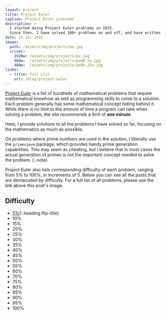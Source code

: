 ```yaml
---
layout: project
title: Project Euler
caption: Project Euler problems
description: >
  I started doing Project Euler problems in 2015.
  Since then, I have solved 100+ problems on and off, and have written up solutions to all of them.
date: 15 Jul 2015
image:
  path: /assets/img/projects/pe.jpg
  srcset:
    1920w: /assets/img/projects/pe.jpg
    960w:  /assets/img/projects/pe@0,5x.jpg
    480w:  /assets/img/projects/pe@0,25x.jpg
links:
  - title: Full List
    url: /blog/project-euler
---
```


[Project Euler](https://projecteuler.net) is a list of hundreds of mathematical problems that require
mathematical knowhow as well as programming skills to come to a solution. Each problem generally has
some mathematical concept hiding behind it. While there is no limit to the amount of time a program can 
take when solving a problem, the site recommends a limit of **one minute**.

Here, I provide solutions to all the problems I have solved so far, focusing on the mathematics
as much as possible. 

On problems where prime numbers are used in the solution, I liberally use the `primesieve` package,
which provides handy prime generation capabilities. This may seem as cheating, but I believe that in 
most cases the actual generation of primes is not the important concept needed to solve the problem.
{:.note}

Project Euler also lists corresponding difficulty of each problem, ranging from 5% to 100%,
in increments of 5. Below you can see all the posts that are demarcated by difficulty.
For a full list of all problems, please use the link above this post's image.

## Difficulty
* [5%](/blog/tag-05-diff){:.heading.flip-title}
* 10%
* 15%
* 20%
* 25%
* 30%
* 35%
* 40%
* 45%
* 50%
* 55%
* 60%
* 70%
* 75%
* 80%
* 85%
* 90%
* 95%
* 100%
